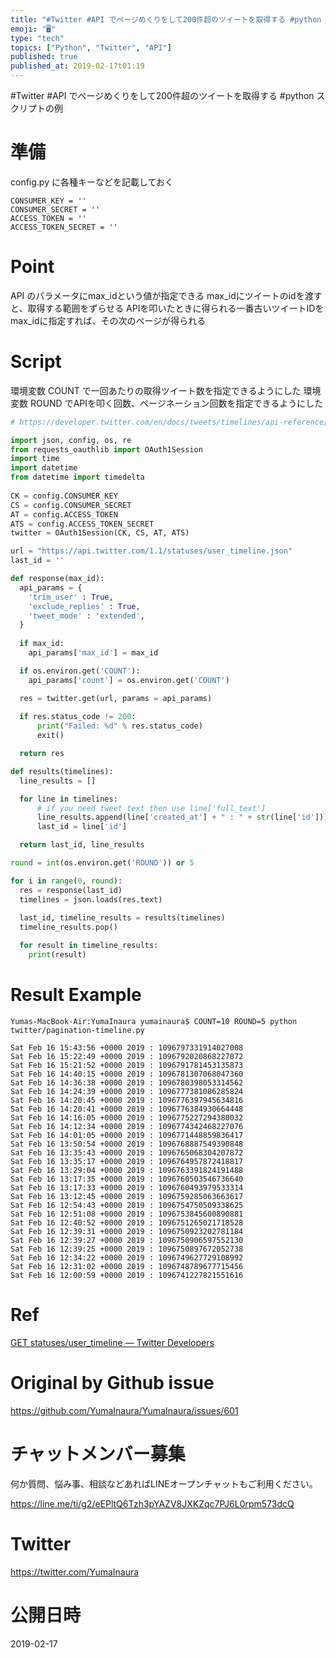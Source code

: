 ```yaml
---
title: "#Twitter #API でページめくりをして200件超のツイートを取得する #python スクリプトの例"
emoji: "🖥"
type: "tech"
topics: ["Python", "Twitter", "API"]
published: true
published_at: 2019-02-17t01:19
---
```


#Twitter #API でページめくりをして200件超のツイートを取得する #python スクリプトの例

# 準備

config.py に各種キーなどを記載しておく

```
CONSUMER_KEY = ''
CONSUMER_SECRET = ''
ACCESS_TOKEN = ''
ACCESS_TOKEN_SECRET = ''
```

# Point

API のパラメータにmax_idという値が指定できる
max_idにツイートのidを渡すと、取得する範囲をずらせる
APIを叩いたときに得られる一番古いツイートIDをmax_idに指定すれば、その次のページが得られる

# Script

環境変数 COUNT で一回あたりの取得ツイート数を指定できるようにした
環境変数 ROUND でAPIを叩く回数、ページネーション回数を指定できるようにした

```py
# https://developer.twitter.com/en/docs/tweets/timelines/api-reference/get-statuses-user_timeline.html

import json, config, os, re
from requests_oauthlib import OAuth1Session
import time
import datetime
from datetime import timedelta
 
CK = config.CONSUMER_KEY
CS = config.CONSUMER_SECRET
AT = config.ACCESS_TOKEN
ATS = config.ACCESS_TOKEN_SECRET
twitter = OAuth1Session(CK, CS, AT, ATS)

url = "https://api.twitter.com/1.1/statuses/user_timeline.json"
last_id = ''

def response(max_id):
  api_params = {
    'trim_user' : True,
    'exclude_replies' : True,
    'tweet_mode' : 'extended',
  }
  
  if max_id:
    api_params['max_id'] = max_id

  if os.environ.get('COUNT'):
    api_params['count'] = os.environ.get('COUNT')

  res = twitter.get(url, params = api_params)
  
  if res.status_code != 200:  
      print("Failed: %d" % res.status_code)
      exit()

  return res

def results(timelines):
  line_results = []

  for line in timelines:
      # if you need tweet text then use line['full_text'] 
      line_results.append(line['created_at'] + " : " + str(line['id']))
      last_id = line['id']

  return last_id, line_results

round = int(os.environ.get('ROUND')) or 5

for i in range(0, round):
  res = response(last_id)
  timelines = json.loads(res.text)
  
  last_id, timeline_results = results(timelines)
  timeline_results.pop()

  for result in timeline_results:
    print(result)

```

# Result Example

```
Yumas-MacBook-Air:YumaInaura yumainaura$ COUNT=10 ROUND=5 python twitter/pagination-timeline.py

Sat Feb 16 15:43:56 +0000 2019 : 1096797331914027008
Sat Feb 16 15:22:49 +0000 2019 : 1096792020868227072
Sat Feb 16 15:21:52 +0000 2019 : 1096791781453135873
Sat Feb 16 14:40:15 +0000 2019 : 1096781307068047360
Sat Feb 16 14:36:38 +0000 2019 : 1096780398053314562
Sat Feb 16 14:24:39 +0000 2019 : 1096777381086285824
Sat Feb 16 14:20:45 +0000 2019 : 1096776397945634816
Sat Feb 16 14:20:41 +0000 2019 : 1096776384930664448
Sat Feb 16 14:16:05 +0000 2019 : 1096775227294380032
Sat Feb 16 14:12:34 +0000 2019 : 1096774342468227076
Sat Feb 16 14:01:05 +0000 2019 : 1096771448859836417
Sat Feb 16 13:50:54 +0000 2019 : 1096768887549390848
Sat Feb 16 13:35:43 +0000 2019 : 1096765068304207872
Sat Feb 16 13:35:17 +0000 2019 : 1096764957872418817
Sat Feb 16 13:29:04 +0000 2019 : 1096763391824191488
Sat Feb 16 13:17:35 +0000 2019 : 1096760503546736640
Sat Feb 16 13:17:33 +0000 2019 : 1096760493979533314
Sat Feb 16 13:12:45 +0000 2019 : 1096759285063663617
Sat Feb 16 12:54:43 +0000 2019 : 1096754750509338625
Sat Feb 16 12:51:08 +0000 2019 : 1096753845600890881
Sat Feb 16 12:40:52 +0000 2019 : 1096751265021718528
Sat Feb 16 12:39:31 +0000 2019 : 1096750923202781184
Sat Feb 16 12:39:27 +0000 2019 : 1096750906597552130
Sat Feb 16 12:39:25 +0000 2019 : 1096750897672052738
Sat Feb 16 12:34:22 +0000 2019 : 1096749627729108992
Sat Feb 16 12:31:02 +0000 2019 : 1096748789677715456
Sat Feb 16 12:00:59 +0000 2019 : 1096741227821551616
```

# Ref

[GET statuses/user_timeline — Twitter Developers](https://developer.twitter.com/en/docs/tweets/timelines/api-reference/get-statuses-user_timeline.html)

# Original by Github issue

https://github.com/YumaInaura/YumaInaura/issues/601








<!-- Update From Qiita API -->

# チャットメンバー募集


何か質問、悩み事、相談などあればLINEオープンチャットもご利用ください。

https://line.me/ti/g2/eEPltQ6Tzh3pYAZV8JXKZqc7PJ6L0rpm573dcQ





# Twitter


https://twitter.com/YumaInaura


<!-- Update From Qiita API -->



# 公開日時

2019-02-17
